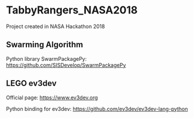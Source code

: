 # TabbyRangers_NASA2018
Project created in NASA Hackathon 2018

## Swarming Algorithm
Python library SwarmPackagePy: https://github.com/SISDevelop/SwarmPackagePy

## LEGO ev3dev
Official page: https://www.ev3dev.org

Python binding for ev3dev: https://github.com/ev3dev/ev3dev-lang-python

